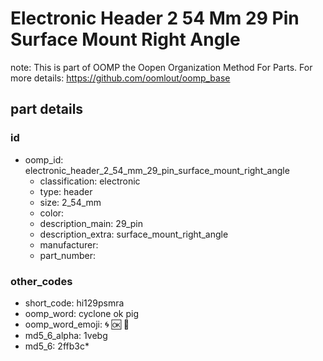 # Electronic Header 2 54 Mm 29 Pin Surface Mount Right Angle  

note: This is part of OOMP the Oopen Organization Method For Parts. For more details: https://github.com/oomlout/oomp_base

##  part details





### id
* oomp_id: electronic_header_2_54_mm_29_pin_surface_mount_right_angle
  * classification: electronic
  * type: header
  * size: 2_54_mm
  * color: 
  * description_main: 29_pin
  * description_extra: surface_mount_right_angle
  * manufacturer: 
  * part_number: 

### other_codes
* short_code: hi129psmra
* oomp_word: cyclone ok pig
* oomp_word_emoji: :cyclone: :ok: :pig:
* md5_6_alpha: 1vebg
* md5_6: 2ffb3c* 